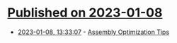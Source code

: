 # [Published on 2023-01-08](index.md)

* [2023-01-08, 13:33:07](https://news.ycombinator.com/item?id=34298965) - [Assembly Optimization Tips](http://mark.masmcode.com/)
